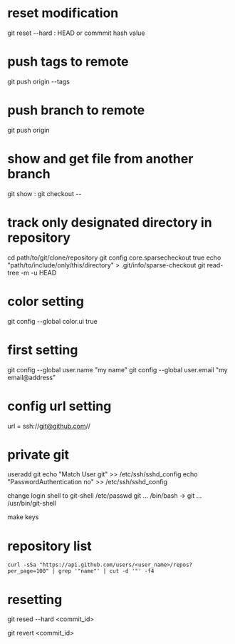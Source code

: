 # reset modification
git reset --hard <commit name>
<commit name>: HEAD or commmit hash value

# push tags to remote
git push origin --tags

# push branch to remote
git push origin <branch name>

# show and get file from another branch
git show <branch name>:<file name>
git checkout <branch name> -- <file name>

# track only designated directory in repository
cd path/to/git/clone/repository
git config core.sparsecheckout true
echo "path/to/include/only/this/directory" > .git/info/sparse-checkout
git read-tree -m -u HEAD

# color setting
git config --global color.ui true

# first setting
git config --global user.name "my name"
git config --global user.email "my email@address"

# config url setting
url = ssh://git@github.com/<my account>/<my repository>

# private git
useradd git
echo "Match User git" >> /etc/ssh/sshd_config
echo "PasswordAuthentication no" >> /etc/ssh/sshd_config

change login shell to git-shell
/etc/passwd
git ... /bin/bash -> git ... /usr/bin/git-shell

make keys

# repository list
```
curl -sSa "https://api.github.com/users/<user_name>/repos?per_page=100" | grep '"name"' | cut -d '"' -f4
```

# resetting
git resed --hard <commit_id>

git revert <commit_id>

<!--stackedit_data:
eyJoaXN0b3J5IjpbLTYwNjE2MzcwOCwxMDQwNTQ3NDgwLC02MD
YxNjM3MDhdfQ==
-->